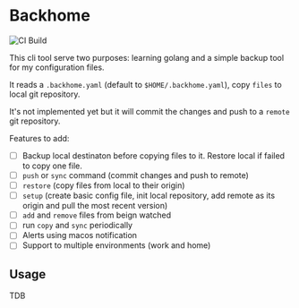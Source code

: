 # Backhome

![CI Build](https://github.com/fernandogiovanini/backhome/actions/workflows/build.yml/badge.svg)

This cli tool serve two purposes: learning golang and a simple backup tool for my configuration files.

It reads a `.backhome.yaml` (default to `$HOME/.backhome.yaml`), copy `files` to local git repository.

It's not implemented yet but it will commit the changes and push to a `remote` git repository.

Features to add:
 - [ ] Backup local destinaton before copying files to it. Restore local if failed to copy one file.
 - [ ] `push` or `sync` command (commit changes and push to remote)
 - [ ] `restore` (copy files from local to their origin)
 - [ ] `setup`  (create basic config file, init local repository, add remote as its origin and pull the most recent version)
 - [ ] `add` and `remove` files from beign watched
 - [ ] run `copy` and `sync` periodically 
 - [ ] Alerts using macos notification
 - [ ] Support to multiple environments (work and home)
  
## Usage
TDB
